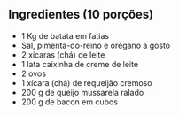 ## Ingredientes (10 porções)

- 1 Kg de batata em fatias
- Sal, pimenta-do-reino e orégano a gosto
- 2 xícaras (chá) de leite
- 1 lata caixinha de creme de leite
- 2 ovos
- 1 xícara (chá) de requeijão cremoso
- 200 g de queijo mussarela ralado
- 200 g de bacon em cubos